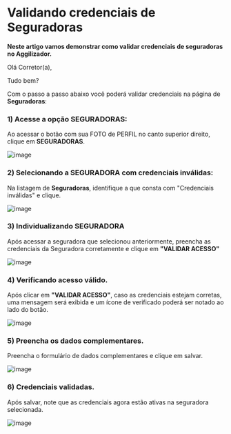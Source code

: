 # Validando credenciais de Seguradoras
**Neste artigo vamos demonstrar como validar credenciais de seguradoras no Aggilizador.**

Olá Corretor(a),

Tudo bem?

Com o passo a passo abaixo você poderá validar credenciais na página de **Seguradoras**:

### 1) Acesse a opção SEGURADORAS:

Ao acessar o botão com sua FOTO de PERFIL no canto superior direito, clique em **SEGURADORAS**.

![image](https://github.com/user-attachments/assets/e511c00d-168b-490b-908c-898b07902d6e)

### 2) Selecionando a SEGURADORA com credenciais inválidas:

Na listagem de **Seguradoras**, identifique a que consta com "Credenciais inválidas" e clique.

![image](https://github.com/user-attachments/assets/00f4c274-55e9-474e-9d1f-2bf40fe6dc73)

### 3) Individualizando SEGURADORA

Após acessar a seguradora que selecionou anteriormente, preencha as credenciais da Seguradora corretamente e clique em **"VALIDAR ACESSO"**

![image](https://github.com/user-attachments/assets/a0623616-6384-411a-84f0-9604cee39b74)

### 4) Verificando acesso válido.

Após clicar em **"VALIDAR ACESSO"**, caso as credenciais estejam corretas, uma mensagem será exibida e um ícone de verificado poderá ser notado ao lado do botão.

![image](https://github.com/user-attachments/assets/f8d180e9-c9b4-4b97-83bb-7a64f52f6d53)

### 5) Preencha os dados complementares.

Preencha o formulário de dados complementares e clique em salvar.

![image](https://github.com/user-attachments/assets/f92e1fbc-a021-411e-8601-daf4e291158a)

### 6) Credenciais validadas.

Após salvar, note que as credenciais agora estão ativas na seguradora selecionada.

![image](https://github.com/user-attachments/assets/37b4e4ae-3ad2-47fe-a1c8-3f658e14f8dd)
